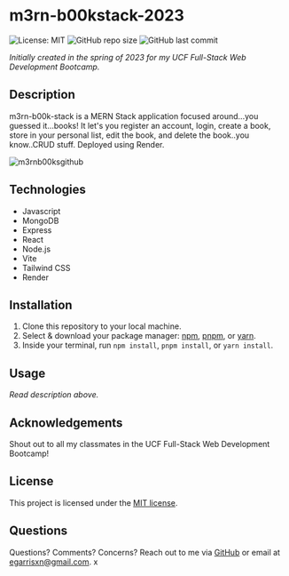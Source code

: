 # m3rn-b00kstack-2023

![License: MIT](https://img.shields.io/badge/License-MIT-yellow.svg) ![GitHub repo size](https://img.shields.io/github/repo-size/egarrisxn/m3rn-b00kstack-2023) ![GitHub last commit](https://img.shields.io/github/last-commit/egarrisxn/m3rn-b00kstack-2023)

_Initially created in the spring of 2023 for my UCF Full-Stack Web Development Bootcamp._

## Description

m3rn-b00k-stack is a MERN Stack application focused around...you guessed it...books! It let's you register an account, login, create a book, store in your personal list, edit the book, and delete the book..you know..CRUD stuff. Deployed using Render.

![m3rnb00ksgithub](https://github.com/user-attachments/assets/e6d1c78c-8289-4e74-9285-42ad714ed1ba)

## Technologies

- Javascript
- MongoDB
- Express
- React
- Node.js
- Vite
- Tailwind CSS
- Render

## Installation

1. Clone this repository to your local machine.
2. Select & download your package manager: [npm](https://www.npmjs.com/), [pnpm](https://pnpm.io/), or [yarn](https://yarnpkg.com/).
3. Inside your terminal, run `npm install`, `pnpm install`, or `yarn install`.

## Usage

_Read description above._

## Acknowledgements

Shout out to all my classmates in the UCF Full-Stack Web Development Bootcamp!

## License

This project is licensed under the [MIT license](https://opensource.org/licenses/MIT).

## Questions

Questions? Comments? Concerns? Reach out to me via [GitHub](https://github.com/EGARRISXN) or email at egarrisxn@gmail.com. x
